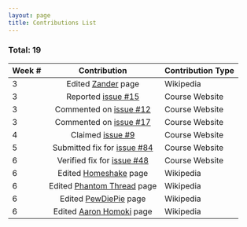 ```yaml
---
layout: page
title: Contributions List
---
```


### Total: 19

| Week # | Contribution                                                                             | Contribution Type  |
| ------ | :--------------------------------------------------------------------------------------: | :----------------- |
| 3      | Edited [Zander](https://en.wikipedia.org/wiki/Special:Contributions/Zadner) page         | Wikipedia          |
| 3      | Reported [issue #15](https://github.com/joannakl/cs480_s18/issues/15)                    | Course Website     |
| 3      | Commented on [issue #12](https://github.com/joannakl/cs480_s18/issues/12)                | Course Website     |
| 3      | Commented on [issue #17](https://github.com/joannakl/cs480_s18/issues/17)                | Course Website     |
| 4      | Claimed [issue #9](https://github.com/joannakl/cs480_s18/issues/9)                       | Course Website     |
| 5      | Submitted fix for [issue #84](https://github.com/joannakl/cs480_s18/issues/84)           | Course Website     |
| 6      | Verified fix for [issue #48](https://github.com/joannakl/cs480_s18/pull/48)              | Course Website     |
| 6      | Edited [Homeshake](https://en.wikipedia.org/wiki/Special:Contributions/Zadner) page      | Wikipedia          |
| 6      | Edited [Phantom Thread](https://en.wikipedia.org/wiki/Special:Contributions/Zadner) page | Wikipedia          |
| 6      | Edited [PewDiePie](https://en.wikipedia.org/wiki/Special:Contributions/Zadner) page      | Wikipedia          |
| 6      | Edited [Aaron Homoki](https://en.wikipedia.org/wiki/Special:Contributions/Zadner) page   | Wikipedia          |





